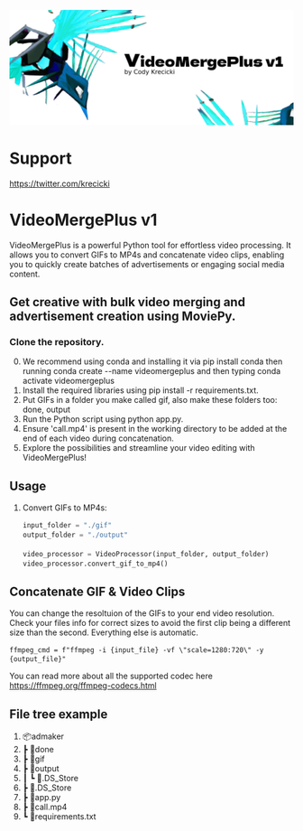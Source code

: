 ![alt text](https://github.com/krecicki/VideoMergePlus/blob/main/New%20Project-3.png?raw=true)

# Support
https://twitter.com/krecicki

# VideoMergePlus v1
VideoMergePlus is a powerful Python tool for effortless video processing. It allows you to convert GIFs to MP4s and concatenate video clips, enabling you to quickly create batches of advertisements or engaging social media content.

## Get creative with bulk video merging and advertisement creation using MoviePy.
### Clone the repository.
0. We recommend using conda and installing it via pip install conda then running conda create --name videomergeplus and then typing conda activate videomergeplus
1. Install the required libraries using pip install -r requirements.txt.
2. Put GIFs in a folder you make called gif, also make these folders too: done, output
3. Run the Python script using python app.py.
4. Ensure 'call.mp4' is present in the working directory to be added at the end of each video during concatenation.
5. Explore the possibilities and streamline your video editing with VideoMergePlus!

## Usage

1. Convert GIFs to MP4s:
   ```python
   input_folder = "./gif"
   output_folder = "./output"

   video_processor = VideoProcessor(input_folder, output_folder)
   video_processor.convert_gif_to_mp4()

## Concatenate GIF & Video Clips
You can change the resoltuion of the GIFs to your end video resolution. Check your files info for correct sizes to avoid the first clip being a different size than  the second. Everything else is automatic. 

```
ffmpeg_cmd = f"ffmpeg -i {input_file} -vf \"scale=1280:720\" -y {output_file}"
```

You can read more about all the supported codec here https://ffmpeg.org/ffmpeg-codecs.html

## File tree example
1. 📦admaker
2. ┣ 📂done
3.   ┣ 📂gif
4.   ┣ 📂output
5.   ┃ ┗ 📜.DS_Store
6. ┣ 📜.DS_Store
7. ┣ 📜app.py
8. ┣ 📜call.mp4
9. ┗ 📜requirements.txt

